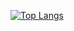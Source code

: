 [![Top Langs](https://github-readme-stats.vercel.app/api/top-langs/?username=andreportilho&layout=compact&theme=radical)](https://github.com/anuraghazra/github-readme-stats)

